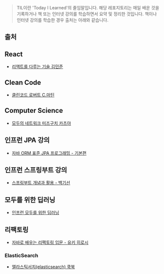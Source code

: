 > TIL이란 'Today I Learned'의 줄임말입니다.
> 해당 레포지토리는 매일 배운 것을 기록하거나 책 또는 인터넷 강의를 학습하면서 요약 및 정리한 것입니다.
> 책이나 인터넷 강의를 학습한 경우 출처는 아래와 같습니다. 

## 출처

## React
- [리액트를 다루는 기술 김민준](http://www.yes24.com/searchcorner/Search?keywordAd=&keyword=&domain=ALL&qdomain=%C0%FC%C3%BC&Wcode=001_005&query=%B8%AE%BE%D7%C6%AE%B8%A6+%B4%D9%B7%E7%B4%C2+%B1%E2%BC%FA)

## Clean Code
- [클린코드 로버트 C.마틴](http://www.yes24.com/searchcorner/Search?keywordAd=&keyword=&domain=ALL&qdomain=%C0%FC%C3%BC&query=%C5%AC%B8%B0%C4%DA%B5%E5)

## Computer Science

- [모두의 네트워크 미즈구치 카츠야](http://www.yes24.com/searchcorner/Search?keywordAd=&keyword=&domain=ALL&qdomain=%C0%FC%C3%BC&query=%B8%F0%B5%CE%C0%C7+%B3%D7%C6%AE%BF%F6%C5%A9)

## 인프런 JPA 강의

- [자바 ORM 표준 JPA 프로그래밍 - 기본편](https://www.inflearn.com/)

## 인프런 스프링부트 강의

- [스프링부트 개념과 활용 - 백기선](https://www.inflearn.com/)

## 모두를 위한 딥러닝

- [인프런 모두를 위한 딥러닝](https://www.inflearn.com/)

## 리팩토링

- [자바로 배우는 리팩토링 입문 - 유키 히로시](http://www.yes24.com/searchcorner/Search?keywordAd=&keyword=&domain=ALL&qdomain=%C0%FC%C3%BC&query=%C0%DA%B9%D9%B7%CE+%B9%E8%BF%EC%B4%C2+%B8%AE%C6%D1%C5%E4%B8%B5+%C0%D4%B9%AE)


### ElasticSearch

- [엘라스틱서치(elasticsearch) 쿡북](http://www.yes24.com/searchcorner/Search?keywordAd=&keyword=&domain=ALL&qdomain=%C0%FC%C3%BC&query=%C0%CF%B7%A1%BD%BA%C6%BD%BC%AD%C4%A1+%C4%EE%BA%CF)
